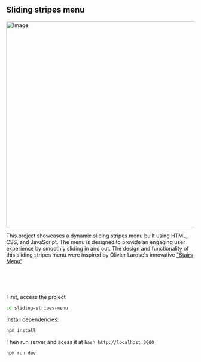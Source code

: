 ## Sliding stripes menu

<img src="https://github.com/fernanda-freitas/sliding-stripes-menu/assets/33285862/5fe4c8aa-2d10-4d1e-bc7f-2682b41adb5a" alt="Image" width="550">

This project showcases a dynamic sliding stripes menu built using HTML, CSS, and JavaScript. The menu is designed to provide an engaging user experience by smoothly sliding in and out.
The design and functionality of this sliding stripes menu were inspired by Olivier Larose's innovative ["Stairs Menu"]([https://website-name.com](https://blog.olivierlarose.com/demos/sliding-stairs-menu)).

</br>
</br>

</br>

First, access the project
```bash
cd sliding-stripes-menu
```

Install dependencies:
```bash
npm install
```

Then run server and acess it at ```bash http://localhost:3000```
```bash
npm run dev
```
